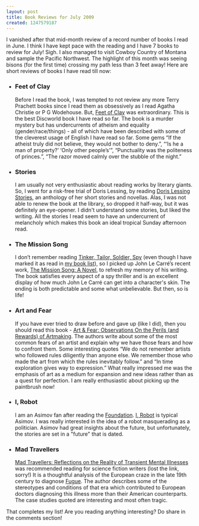 ```yaml
--- 
layout: post
title: Book Reviews for July 2009
created: 1247579187
---
```

<p>I vanished after that mid-month review of a record number of books I read in June. I think I have kept pace with the reading and I have 7 books to review for July! Sigh. I also managed to visit Cowboy Country of Montana and sample the Pacific Northwest. The highlight of this month was seeing bisons (for the first time) crossing my path less than 3 feet away! Here are short reviews of books I have read till now:</p>
<ul>
	<li>
		<h3>Feet of Clay</h3>
		<p>Before I read the book, I was tempted to not review any more Terry Prachett books since I read them as obsessively as I read Agatha Christie or P G Wodehouse. But, <a href="http://www.amazon.com/gp/product/0061057649?ie=UTF8&tag=nimbupani-20&linkCode=as2&camp=1789&creative=390957&creativeASIN=0061057649">Feet of Clay</a> was extraordinary. This is the best Discworld book I have read so far. The book is a murder mystery but has undercurrents of atheism and equality (gender/race/things) - all of which have been described with some of the cleverest usage of English I have read so far. Some gems &ldquo;If the atheist truly did not believe, they would not bother to deny.&rdquo;, &ldquo;&lsquo;Is he a man of property?&rsquo; &lsquo;Only other people&rsquo;s&rsquo;&rdquo;, &ldquo;Punctuality was the politeness of princes.&rdquo;, &ldquo;The razor moved calmly over the stubble of the night.&rdquo;</p>		
	</li>
	<li>
		<h3>Stories</h3>
		<p>I am usually not very enthusiastic about reading works by literary giants. So, I went for a risk-free trial of Doris Lessing, by reading <a href="http://www.amazon.com/gp/product/1841593168?ie=UTF8&tag=nimbupani-20&linkCode=as2&camp=1789&creative=390957&creativeASIN=1841593168">Doris Lessing Stories</a>, an anthology of her short stories and novellas. Alas, I was not able to renew the book at the library, so dropped it half-way, but it was definitely an eye-opener. I didn&#x27;t understand some stories, but liked the writing. All the stories I read seem to have an undercurrent of melancholy which makes this book an ideal tropical Sunday afternoon read.</p>		
	</li>
	<li>
		<h3>The Mission Song</h3>
		<p>I don&rsquo;t remember reading <a href="http://www.amazon.com/gp/product/0743457900?ie=UTF8&tag=nimbupani-20&linkCode=as2&camp=1789&creative=390957&creativeASIN=0743457900">Tinker, Tailor, Soldier, Spy</a> (even though I have marked it as read in <a href="http://www.bookjetty.com/people/nimbupani/books?category=read">my book list</a>), so I picked up John Le Carr&eacute;&rsquo;s recent work, <a href="http://www.amazon.com/gp/product/0316016764?ie=UTF8&tag=nimbupani-20&linkCode=as2&camp=1789&creative=390957&creativeASIN=0316016764">The Mission Song: A Novel</a>, to refresh my memory of his writing. The book satisfies every aspect of a spy thriller and is an excellent display of how much John Le Carr&eacute; can get into a character&#x27;s skin. The ending is both predictable and some what unbelievable. But then, so is life!</p> 		
	</li>
	<li>
		<h3>Art and Fear</h3>
		<p>If you have ever tried to draw before and gave up (like I did), then you should read this book - <a href="http://www.amazon.com/gp/product/0961454733?ie=UTF8&tag=nimbupani-20&linkCode=as2&camp=1789&creative=390957&creativeASIN=0961454733">Art &amp; Fear: Observations On the Perils (and Rewards) of Artmaking</a>. The authors write about some of the most common fears of an artist and explain why we have those fears and how to confront them. Some interesting quotes &ldquo;We do not remember artists who followed rules diligently than anyone else. We remember those who made the art from which the rules inevitably follow.&rdquo; and &ldquo;In time exploration gives way to expression.&rdquo; What really impressed me was the emphasis of art as a medium for expansion and new ideas rather than as a quest for perfection. I am really enthusiastic about picking up the paintbrush now!</p>		
	</li>
	<li>
		<h3>I, Robot</h3>
		<p>I am an Asimov fan after reading the <a href="http://nimbupani.com/blog/book-reviews-for-april-2009.html">Foundation</a>. <a href="http://www.amazon.com/gp/product/055338256X?ie=UTF8&tag=nimbupani-20&linkCode=as2&camp=1789&creative=390957&creativeASIN=055338256X">I, Robot</a> is typical Asimov. I was really interested in the idea of a robot masquerading as a politician. Asimov had great insights about the future, but unfortunately, the stories are set in a &quot;future&quot; that is dated.</p>   		
	</li>
	<li>
		<h3>Mad Travellers</h3>
		<p><a href="http://www.amazon.com/gp/product/1853434558?ie=UTF8&tag=nimbupani-20&linkCode=as2&camp=1789&creative=390957&creativeASIN=1853434558">Mad Travellers: Reflections on the Reality of Transient Mental Illnesses</a> was recommended reading for science fiction writers (lost the link, sorry!) It is a thoughtful analysis of the European craze in the late 19th century to diagnose <a href="http://en.wikipedia.org/wiki/Fugue_state">Fugue</a>. The author describes some of the stereotypes and conditions of that era which contributed to European doctors diagnosing this illness more than their American counterparts. The case studies quoted are interesting and most often tragic.</p>		
	</li>
</ul>
<p>That completes my list! Are you reading anything interesting? Do share in the comments section!</p>
